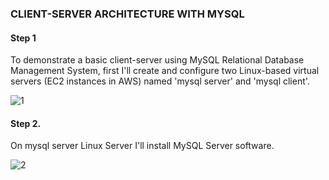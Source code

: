 
### CLIENT-SERVER ARCHITECTURE WITH MYSQL


#### Step 1

To demonstrate a basic client-server using MySQL Relational Database Management System, first I'll create and configure two Linux-based virtual servers 
(EC2 instances in AWS) named 'mysql server' and 'mysql client'.


![1](https://user-images.githubusercontent.com/93729559/164702833-79398d4c-9c0b-40f7-b59d-6523d7339322.png)


#### Step 2.

On mysql server Linux Server I'll install MySQL Server software.

![2](https://user-images.githubusercontent.com/93729559/164704650-07ea3a78-9e46-4909-8a0e-2d74d7a8526d.png)




